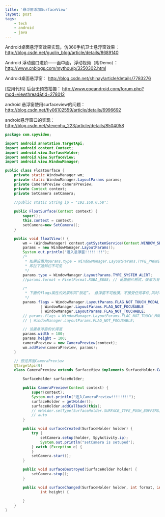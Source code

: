 ```yaml
---
title: '悬浮窗添加SurfaceView'
layout: post
tags:
    - tech
    - android
    - java
---
```

Android桌面悬浮窗效果实现，仿360手机卫士悬浮窗效果：
http://blog.csdn.net/guolin_blog/article/details/8689140

Android 浮动窗口进阶——画中画，浮动视频（附Demo）：
http://www.cnblogs.com/mythou/p/3250302.html

Android桌面悬浮窗：
http://blog.csdn.net/shinay/article/details/7783276

[应用代码] 后台无预览拍摄：
http://www.eoeandroid.com/forum.php?mod=viewthread&tid=278012

android 悬浮窗使用surfaceview的问题：
http://blog.csdn.net/fly06102559/article/details/6996692

android悬浮窗口的实现：
http://blog.csdn.net/stevenhu_223/article/details/8504058

```java
package com.spyvideo;

import android.annotation.TargetApi;
import android.content.Context;
import android.view.SurfaceHolder;
import android.view.SurfaceView;
import android.view.WindowManager;

public class FloatSurface {
    private static WindowManager wm;
    private static WindowManager.LayoutParams params;
    private CameraPreview cameraPreview;
    private Context context;
    private SetCamera setCamera;
    
    //public static String ip = "192.168.0.58";

    public FloatSurface(Context context) {
        super();
        this.context = context;
        setCamera=new SetCamera();
    }

    public void floatView() {
        wm = (WindowManager) context.getSystemService(Context.WINDOW_SERVICE);
        params = new WindowManager.LayoutParams();
        System.out.println("进入悬浮窗!!!!!!!!");
        /*
         * 如果设置为params.type = WindowManager.LayoutParams.TYPE_PHONE; 那么优先级会降低一些,
         * 即拉下通知栏不可见
         */
        params.type = WindowManager.LayoutParams.TYPE_SYSTEM_ALERT;
        //params.format = PixelFormat.RGBA_8888; // 设置图片格式，效果为背景透明

        /*
         * 下面的flags属性的效果形同“锁定”。 悬浮窗不可触摸，不接受任何事件,同时不影响后面的事件响应。
         */
        params.flags = WindowManager.LayoutParams.FLAG_NOT_TOUCH_MODAL
                | WindowManager.LayoutParams.FLAG_NOT_FOCUSABLE
                | WindowManager.LayoutParams.FLAG_NOT_TOUCHABLE;
        // params.flags = WindowManager.LayoutParams.FLAG_NOT_TOUCH_MODAL
        // | WindowManager.LayoutParams.FLAG_NOT_FOCUSABLE;

        // 设置悬浮窗的长得宽
        params.width = 100;
        params.height = 100;
        cameraPreview = new CameraPreview(context);
        wm.addView(cameraPreview, params);
    }

    // 预览界面CameraPreview
    @TargetApi(9)
    class CameraPreview extends SurfaceView implements SurfaceHolder.Callback {

        SurfaceHolder surfaceHolder;

        public CameraPreview(Context context) {
            super(context);
            System.out.println("进入CameraPreview!!!!!!!!");
            surfaceHolder = getHolder();
            surfaceHolder.addCallback(this);
            // mHolder.setType(SurfaceHolder.SURFACE_TYPE_PUSH_BUFFERS); // 4.0+
            // auto
        }

        public void surfaceCreated(SurfaceHolder holder) {
            try {
                setCamera.setup(holder, SpyActivity.ip);
                System.out.println("setCamera is setuped");
            } catch (Exception e) {
            }
            setCamera.start();
        }

        public void surfaceDestroyed(SurfaceHolder holder) {
            setCamera.stop();
        }

        public void surfaceChanged(SurfaceHolder holder, int format, int width,
                int height) {
            
        }
    }
}

```